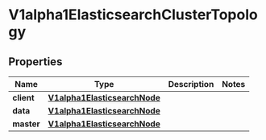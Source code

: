 
# V1alpha1ElasticsearchClusterTopology

## Properties
Name | Type | Description | Notes
------------ | ------------- | ------------- | -------------
**client** | [**V1alpha1ElasticsearchNode**](V1alpha1ElasticsearchNode.md) |  | 
**data** | [**V1alpha1ElasticsearchNode**](V1alpha1ElasticsearchNode.md) |  | 
**master** | [**V1alpha1ElasticsearchNode**](V1alpha1ElasticsearchNode.md) |  | 



